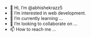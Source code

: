 - 👋 Hi, I’m @abhishekrazz5
- 👀 I’m interested in web development.
- 🌱 I’m currently learning ...
- 💞️ I’m looking to collaborate on ...
- 📫 How to reach me ...

<!---
abhishekrazz5/abhishekrazz5 is a ✨ special ✨ repository because its `README.md` (this file) appears on your GitHub profile.
You can click the Preview link to take a look at your changes.
--->
